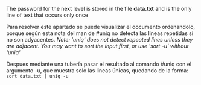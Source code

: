 The password for the next level is stored in the file **data.txt** and is the only line of text that occurs only once

Para resolver este apartado se puede visualizar el documento ordenandolo, porque según esta nota del man de #uniq no detecta las lineas repetidas si no son adyacentes.
*Note:  'uniq'  does not detect repeated lines unless they are adjacent.  You may want to sort the input first, or use 'sort -u' without 'uniq'*

Despues mediante una tubería pasar el resultado al comando #uniq con el argumento -u, que muestra solo las lineas únicas, quedando de la forma:
``` sort data.txt | uniq -u```
